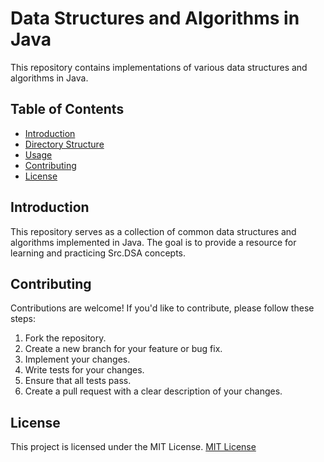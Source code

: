 # Data Structures and Algorithms in Java

This repository contains implementations of various data structures and algorithms in Java.

## Table of Contents

- [Introduction](#introduction)
- [Directory Structure](#directory-structure)
- [Usage](#usage)
- [Contributing](#contributing)
- [License](#license)

## Introduction

This repository serves as a collection of common data structures and algorithms implemented in Java. The goal is to provide a resource for learning and practicing Src.DSA concepts.

## Contributing
Contributions are welcome! If you'd like to contribute, please follow these steps:

1. Fork the repository.
2. Create a new branch for your feature or bug fix.
3. Implement your changes.
4. Write tests for your changes.
5. Ensure that all tests pass.
6. Create a pull request with a clear description of your changes.

## License
This project is licensed under the MIT License.
[MIT License](LICENSE)
